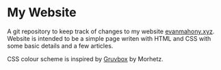 # My Website

A git repository to keep track of changes to my website [evanmahony.xyz](evanmahony.xyz).
Website is intended to be a simple page writen with HTML and CSS with some basic details and a few articles.

CSS colour scheme is inspired by [Gruvbox](https://github.com/morhetz/gruvbox) by Morhetz.
